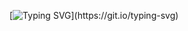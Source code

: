 [![Typing SVG](https://readme-typing-svg.demolab.com?font=DotGothic16&size=97&pause=5000&multiline=true&width=750&height=120&lines=Hello%2C+I'm+Arman.)](https://git.io/typing-svg)
